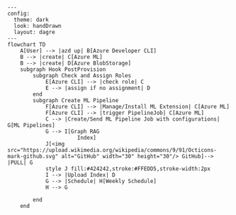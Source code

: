 ﻿```mermaid
---
config:
  theme: dark
  look: handDrawn
  layout: dagre
---
flowchart TD
    A[User] --> |azd up| B[Azure Developer CLI]
    B --> |create| C[Azure ML]
    B --> |create| D[Azure BlobStorage]
    subgraph Hook PostProvision
        subgraph Check and Assign Roles
            E[Azure CLI] --> |check role| C
            E --> |assign if no assignment| D
        end
        subgraph Create ML Pipeline
            F[Azure CLI] --> |Manage/Install ML Extension| C[Azure ML]
            F[Azure CLI] --> |trigger PipelineJob| C[Azure ML]
            C --> |Create/Send ML Pipeline Job with configurations| G[ML Pipelines]
            G --> I[Graph RAG
                      Index]
            J[<img src="https://upload.wikimedia.org/wikipedia/commons/9/91/Octicons-mark-github.svg" alt="GitHub" width="30" height="30"/> GitHub]--> |PULL| G
            style J fill:#424242,stroke:#FFEDD5,stroke-width:2px
            I --> |Upload Index| D
            G --> |Schedule| H[Weekly Schedule]
            H --> G

        end
    end
```

